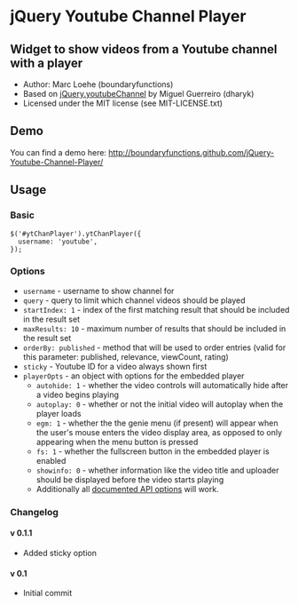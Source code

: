 # jQuery Youtube Channel Player

## Widget to show videos from a Youtube channel with a player
* Author: Marc Loehe (boundaryfunctions)
* Based on [jQuery.youtubeChannel](https://github.com/dharyk/jQuery.youtubeChannel) by Miguel Guerreiro (dharyk)
* Licensed under the MIT license (see MIT-LICENSE.txt)

## Demo

You can find a demo here: http://boundaryfunctions.github.com/jQuery-Youtube-Channel-Player/

## Usage

### Basic

    $('#ytChanPlayer').ytChanPlayer({
      username: 'youtube',
    });

### Options


* `username` - username to show channel for
* `query` - query to limit which channel videos should be played
* `startIndex: 1` - index of the first matching result that should be included in the result set
* `maxResults: 10` - maximum number of results that should be included in the result set
* `orderBy: published` - method that will be used to order entries (valid for this parameter: published, relevance, viewCount, rating)
* `sticky` - Youtube ID for a video always shown first
* `playerOpts` - an object with options for the embedded player
  * `autohide: 1` - whether the video controls will automatically hide after a video begins playing
  * `autoplay: 0` - whether or not the initial video will autoplay when the player loads
  * `egm: 1` - whether the the genie menu (if present) will appear when the user's mouse enters the video display area, as opposed to only appearing when the menu button is pressed
  * `fs: 1` - whether the fullscreen button in the embedded player is enabled
  * `showinfo: 0` - whether information like the video title and uploader should be displayed before the video starts playing
  * Additionally all [documented API options](https://developers.google.com/youtube/player_parameters) will work.

### Changelog


#### v 0.1.1

  * Added sticky option

#### v 0.1

  * Initial commit
